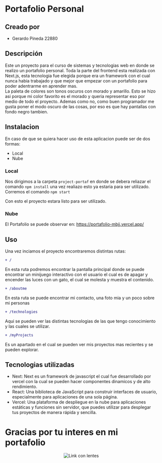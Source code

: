 # Portafolio Personal 
## Creado por
- Gerardo Pineda 22880
## Descripción
Este un proyecto para el curso de sistemas y tecnologias web en donde se realizo un portafolio personal. Toda la parte del frontend esta realizada con Next.js, esta tecnologia fue elegida porque era un framework con el cual nunca habia trabajado y que mejor que empezar con un portafolio para poder adentrarme en aprender mas.  
La paleta de colores son tonos oscuros con morado y amarillo. Esto se hizo asi porque mi color favorito es el morado y queria representar eso por medio de todo el proyecto. Ademas como no, como buen programador me gusta poner el modo oscuro de las cosas, por eso es que hay pantallas con fondo negro tambien.

## Instalacion
En caso de que se quiera hacer uso de esta aplicacion puede ser de dos formas:
- Local
- Nube
### Local
Nos dirigimos a la carpeta ```` project-portaf ```` en donde se debera reliazar el comando ```` npm install ```` una vez realiazo esto ya estaria para ser utilizado. Corremos el comando ``` npm start ```


Con esto el proyecto estara listo para ser utilizado.  

### Nube
El Portafolio se puede observar en: https://portafolio-mbjj.vercel.app/

## Uso
Una vez inciamos el proyecto encontraremos distintas rutas:
```diff
+ /
```
En esta ruta podremos encontrar la pantalla principal donde se puede encontrar un minijuego interactivo con el usuario el cual es de apagar y encender las luces con un gato, el cual se molesta y muestra el contenido.

```diff
+ /aboutme
````
En esta ruta se puede encontrar mi contacto, una foto mia y un poco sobre mi personas

```diff
+ /technologies
````
Aqui se pueden ver las distintas tecnologias de las que tengo conocimiento y las cuales se utilizar.

```diff
+ /myProjects
````
Es un apartado en el cual se pueden ver mis proyectos mas recientes y se pueden explorar.


## Tecnologias utilizadas
- Next: Next es un framework de javascript el cual fue desarrollado por vercel con la cual se pueden hacer componentes dinamicos y de alto rendimiento.
- React: Una biblioteca de JavaScript para construir interfaces de usuario, especialmente para aplicaciones de una sola página.
- Vercel: Una plataforma de despliegue en la nube para aplicaciones estáticas y funciones sin servidor, que puedes utilizar para desplegar tus proyectos de manera rápida y sencilla.

# Gracias por tu interes en mi portafolio
<p align="center">
  <img src="https://imagenesfrasesbonitas.net/wp-content/uploads/2017/01/graciosas_24351.gif" alt="Link con lentes">
</p>

